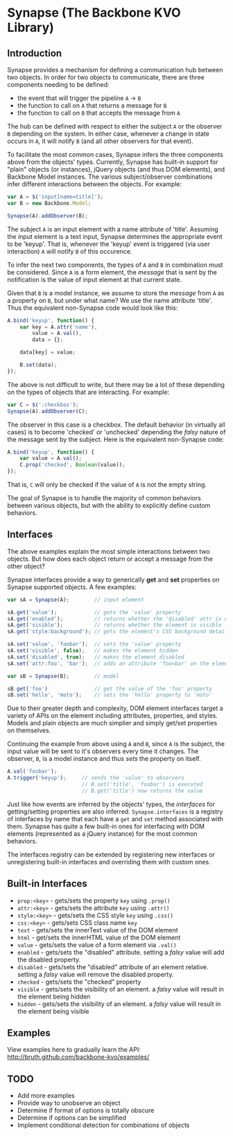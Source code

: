 Synapse (The Backbone KVO Library)
==================================

Introduction
------------
Synapse provides a mechanism for defining a communication hub between two
objects. In order for two objects to communicate, there are three components
needing to be defined:

* the event that will trigger the pipeline ``A`` -> ``B``
* the function to call on ``A`` that returns a message for ``B``
* the function to call on ``B`` that accepts the message from ``A``

The hub can be defined with respect to either the subject ``A`` or the observer
``B`` depending on the system. In either case, whenever a change in state occurs
in ``A``, it will notify ``B`` (and all other observers for that event).

To facilitate the most common cases, Synapse infers the three components above
from the objects' types. Currently, Synapse has built-in support for "plain"
objects (or instances), jQuery objects (and thus DOM elements), and Backbone
Model instances. The various subject/observer combinations infer different
interactions between the objects. For example:

```javascript
var A = $('input[name=title]');
var B = new Backbone.Model;

Synapse(A).addObserver(B);
```

The subject ``A`` is an input element with a name attribute of 'title'.
Assuming the input element is a text input, Synapse determines the appropriate
event to be 'keyup'. That is, whenever the 'keyup' event is triggered (via user
interaction) ``A`` will notify ``B`` of this occurence.

To infer the next two components, the types of ``A`` and ``B`` in combination
must be considered. Since ``A`` is a form element, the *message* that is
sent by the notification is the value of input element at that current state.

Given that ``B`` is a model instance, we assume to store the *message* from
``A`` as a property on ``B``, but under what name? We use the name attribute
'title'. Thus the equivalent non-Synapse code would look like this:

```javascript
A.bind('keyup', function() {
    var key = A.attr('name'),
        value = A.val(),
        data = {};

    data[key] = value;

    B.set(data);
});
```

The above is not difficult to write, but there may be a lot of these depending
on the types of objects that are interacting. For example:

```javascript
var C = $(':checkbox');
Synapse(A).addObserver(C);
```

The observer in this case is a checkbox. The default behavior (in virtually all
cases) is to become 'checked' or 'unchecked' depending the *falsy* nature of
the message sent by the subject. Here is the equivalent non-Synapse code:

```javascript
A.bind('keyup', function() {
    var value = A.val();
    C.prop('checked', Boolean(value));
});
```

That is, ``C`` will only be checked if the value of ``A`` is not the empty
string.

The goal of Synapse is to handle the majority of common behaviors between
various objects, but with the ability to explicitly define custom
behaviors.


Interfaces
----------
The above examples explain the most simple interactions between two objects.
But how does each object return or accept a message from the other object?

Synapse interfaces provide a way to generically **get** and **set** properties
on Synapse supported objects. A few examples:

```javascript
var sA = Synapse(A);        // input element

sA.get('value');            // gets the 'value' property
sA.get('enabled');          // returns whether the 'disabled' attr is not set
sA.get('visible');          // returns whether the element is visible
sA.get('style:background'); // gets the element's CSS background details

sA.set('value', 'foobar');  // sets the 'value' property
sA.set('visible', false);   // makes the element hidden
sA.set('disabled', true);   // makes the element disabled
sA.set('attr:foo', 'bar');  // adds an attribute 'foo=bar' on the element

var sB = Synapse(B);        // model

sB.get('foo')               // get the value of the 'foo' property
sB.set('hello', 'moto');    // sets the 'hello' property to 'moto'
```

Due to their greater depth and complexity, DOM element interfaces target
a variety of APIs on the element including attributes, properties, and styles.
Models and plain objects are much simplier and simply get/set properties
on themselves.

Continuing the example from above using ``A`` and ``B``, since ``A`` is the
subject, the input value will be sent to it's observers every time it changes.
The observer, ``B``, is a model instance and thus *sets* the property on
itself.

```javascript
A.val('foobar');
A.trigger('keyup');     // sends the 'value' to observers
                        // B.set('title', 'foobar') is executed
                        // B.get('title') now returns the value
```

Just like how events are inferred by the objects' types, the *interfaces*
for getting/setting properties are also inferred. ``Synapse.interfaces``
is a registry of interfaces by name that each have a ``get`` and ``set``
method associated with them. Synapse has quite a few built-in ones for
interfacing with DOM elements (represented as a jQuery instance) for the
most common behaviors.

The interfaces registry can be extended by registering new interfaces or
unregistering built-in interfaces and overriding them with custom ones.

Built-in Interfaces
-------------------

* ``prop:<key>`` - gets/sets the property ``key``  using ``.prop()``
* ``attr:<key>`` - gets/sets the attribute ``key``  using ``.attr()``
* ``style:<key>`` - gets/sets the CSS style ``key``  using ``.css()``
* ``css:<key>`` - gets/sets CSS class name ``key``
* ``text`` - gets/sets the innerText value of the DOM element
* ``html`` - get/sets the innerHTML value of the DOM element
* ``value`` - gets/sets the value of a form element via ``.val()``
* ``enabled`` - gets/sets the "disabled" attribute. setting a *falsy* value
will add the disabled property.
* ``disabled`` - gets/sets the "disabled" attribute of an element relative.
setting a *falsy* value will remove the disabled property.
* ``checked`` - gets/sets the "checked" property
* ``visible`` - gets/sets the visibility of an element. a *falsy* value will
result in the element being hidden
* ``hidden`` - gets/sets the visibility of an element. a *falsy* value will
result in the element being visible


Examples
--------
View examples here to gradually learn the API:
http://bruth.github.com/backbone-kvo/examples/


TODO
----
* Add more examples
* Provide way to unobserve an object
* Determine if format of options is totally obscure
* Determine if options can be simplified
* Implement conditional detection for combinations of objects
